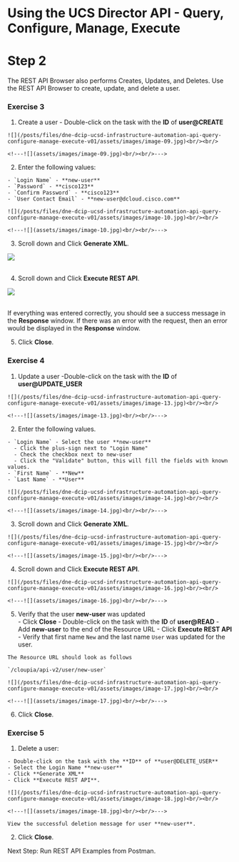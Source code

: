 # Using the UCS Director API - Query, Configure, Manage, Execute

# Step 2
The REST API Browser also performs Creates, Updates, and Deletes. Use the REST API Browser to create, update, and delete a user.

### Exercise 3

  1. Create a user
    - Double-click on the task with the **ID** of **user@CREATE**

    ![](/posts/files/dne-dcip-ucsd-infrastructure-automation-api-query-configure-manage-execute-v01/assets/images/image-09.jpg)<br/><br/>

    <!---![](assets/images/image-09.jpg)<br/><br/>--->

  2. Enter the following values:

    - `Login Name` - **new-user**
    - `Password` - **cisco123**
    - `Confirm Password` - **cisco123**
    - `User Contact Email` - **new-user@dcloud.cisco.com**

    ![](/posts/files/dne-dcip-ucsd-infrastructure-automation-api-query-configure-manage-execute-v01/assets/images/image-10.jpg)<br/><br/>

    <!---![](assets/images/image-10.jpg)<br/><br/>--->

  3. Scroll down and Click **Generate XML**.

  ![](/posts/files/dne-dcip-ucsd-infrastructure-automation-api-query-configure-manage-execute-v01/assets/images/image-11.jpg)<br/><br/>

  <!---![](assets/images/image-11.jpg)<br/><br/>--->

  4. Scroll down and Click **Execute REST API**.

  ![](/posts/files/dne-dcip-ucsd-infrastructure-automation-api-query-configure-manage-execute-v01/assets/images/image-12.jpg)<br/><br/>

  <!---![](assets/images/image-12.jpg)<br/><br/>--->

  If everything was entered correctly, you should see a success message in the **Response** window. If there was an error with the request, then an error would be displayed in the **Response** window.

  5. Click **Close**.

### Exercise 4

  1. Update a user
    -Double-click on the task with the **ID** of **user@UPDATE_USER**

    ![](/posts/files/dne-dcip-ucsd-infrastructure-automation-api-query-configure-manage-execute-v01/assets/images/image-13.jpg)<br/><br/>

    <!---![](assets/images/image-13.jpg)<br/><br/>--->

  2. Enter the following values.

    - `Login Name` - Select the user **new-user**
      - Click the plus-sign next to "Login Name"
      - Check the checkbox next to new-user
      - Click the "Validate" button, this will fill the fields with known values.
    - `First Name` - **New**
    - `Last Name` - **User**

    ![](/posts/files/dne-dcip-ucsd-infrastructure-automation-api-query-configure-manage-execute-v01/assets/images/image-14.jpg)<br/><br/>

    <!---![](assets/images/image-14.jpg)<br/><br/>--->

  3. Scroll down and Click **Generate XML**.

    ![](/posts/files/dne-dcip-ucsd-infrastructure-automation-api-query-configure-manage-execute-v01/assets/images/image-15.jpg)<br/><br/>

    <!---![](assets/images/image-15.jpg)<br/><br/>--->

  4. Scroll down and Click **Execute REST API**.

    ![](/posts/files/dne-dcip-ucsd-infrastructure-automation-api-query-configure-manage-execute-v01/assets/images/image-16.jpg)<br/><br/>

    <!---![](assets/images/image-16.jpg)<br/><br/>--->

  5. Verify that the user **new-user** was updated      
    - Click **Close**
    - Double-click on the task with the **ID** of **user@READ**
    - Add **new-user** to the end of the Resource URL
    - Click **Execute REST API**
    - Verify that first name `New` and the last name `User` was updated for the user.

    The Resource URL should look as follows

    `/cloupia/api-v2/user/new-user`

    ![](/posts/files/dne-dcip-ucsd-infrastructure-automation-api-query-configure-manage-execute-v01/assets/images/image-17.jpg)<br/><br/>

    <!---![](assets/images/image-17.jpg)<br/><br/>--->

  6. Click **Close**.

### Exercise 5

  1. Delete a user:  

    - Double-click on the task with the **ID** of **user@DELETE_USER**
    - Select the Login Name **new-user**
    - Click **Generate XML**
    - Click **Execute REST API**.

    ![](/posts/files/dne-dcip-ucsd-infrastructure-automation-api-query-configure-manage-execute-v01/assets/images/image-18.jpg)<br/><br/>

    <!---![](assets/images/image-18.jpg)<br/><br/>--->

    View the successful deletion message for user **new-user**.

  2. Click **Close**.

Next Step: Run REST API Examples from Postman.
